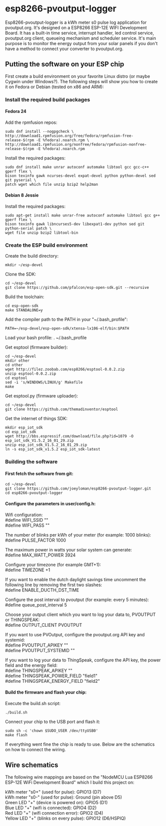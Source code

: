 # esp8266-pvoutput-logger

Esp8266-pvoutput-logger is a kWh meter s0 pulse log application for pvoutput.org. It's designed on a ESP8266 ESP-12E WIFI Development Board. It has a built-in time service, interrupt handler, led control service, pvoutput.org client, queueing mechanism and scheduler service. It's main purpose is to monitor the energy output from your solar panels if you don't have a method to connect your converter to pvoutput.org.

## Putting the software on your ESP chip

First create a build environment on your favorite Linux distro (or maybe Cygwin under Windows?). The following steps will show you how to create it on Fedora or Debian (tested on x86 and ARM):

### Install the required build packages

#### Fedora 24
Add the rpmfusion repos:

    sudo dnf install --nogpgcheck \
    http://download1.rpmfusion.org/free/fedora/rpmfusion-free-release-$(rpm -E %fedora).noarch.rpm \
    http://download1.rpmfusion.org/nonfree/fedora/rpmfusion-nonfree-release-$(rpm -E %fedora).noarch.rpm

Install the required packages:

    sudo dnf install make unrar autoconf automake libtool gcc gcc-c++ gperf flex \
    bison texinfo gawk ncurses-devel expat-devel python python-devel sed git pyserial \
    patch wget which file unzip bzip2 help2man
    
#### Debian 8 Jessie

Install the required packages:

    sudo apt-get install make unrar-free autoconf automake libtool gcc g++ gperf flex \
    bison texinfo gawk libncurses5-dev libexpat1-dev python sed git python-serial patch \
    wget file unzip bzip2 libtool-bin

### Create the ESP build environment

Create the build directory:

    mkdir ~/esp-devel

Clone the SDK:

    cd ~/esp-devel  
    git clone https://github.com/pfalcon/esp-open-sdk.git --recursive

Build the toolchain:

    cd esp-open-sdk
    make STANDALONE=y

Add the compiler path to the PATH in your "~/.bash_profile":
  
    PATH=~/esp-devel/esp-open-sdk/xtensa-lx106-elf/bin:$PATH

Load your bash profile:
    . ~/.bash_profile

Get esptool (firmware builder):

    cd ~/esp-devel
    mkdir other
    cd other
    wget http://filez.zoobab.com/esp8266/esptool-0.0.2.zip
    unzip esptool-0.0.2.zip
    cd esptool
    sed -i 's/WINDOWS/LINUX/g' Makefile
    make

Get esptool.py (firmware uploader):

    cd ~/esp-devel
    git clone https://github.com/themadinventor/esptool

Get the internet of things SDK:

    mkdir esp_iot_sdk
    cd esp_iot_sdk
    wget http://bbs.espressif.com/download/file.php?id=1079 -O esp_iot_sdk_V1.5.2_16_01_29.zip
    unzip esp_iot_sdk_V1.5.2_16_01_29.zip
    ln -s esp_iot_sdk_v1.5.2 esp_iot_sdk-latest

### Building the software

#### First fetch the software from git:

    cd ~/esp-devel
    git clone https://github.com/joeyloman/esp8266-pvoutput-logger.git
    cd esp8266-pvoutput-logger

#### Configure the parameters in user/config.h:

Wifi configuration:  
\#define WIFI\_SSID "<Put your wifi SSID here>"  
\#define WIFI\_PASS "<Put your wifi password here>"

The number of blinks per kWh of your meter (for example: 1000 blinks):  
\#define PULSE_FACTOR 1000

The maximum power in watts your solar system can generate:  
\#define MAX_WATT_POWER 3924

Configure your timezone (for example GMT+1):  
\#define TIMEZONE +1

If you want to enable the dutch daylight savings time uncomment the following line by removing the first two slashes:  
\#define ENABLE\_DUCTH\_DST\_TIME

Configure the post interval to pvoutput (for example: every 5 minutes):  
\#define queue_post_interval 5

Choose your output client which you want to log your data to, PVOUTPUT or THINGSPEAK:  
\#define OUTPUT_CLIENT   PVOUTPUT

If you want to use PVOutput, configure the pvoutput.org API key and systemid:  
\#define PVOUTPUT_APIKEY "<Put your pvoutput apikey here>"  
\#define PVOUTPUT_SYSTEMID "<Put your pvoutput systemid here>"

If you want to log your data to ThingSpeak, configure the API key, the power field and the energy field:  
\#define THINGSPEAK_APIKEY "<Put your thingspeak apikey here>"  
\#define THINGSPEAK_POWER_FIELD "field1"  
\#define THINGSPEAK_ENERGY_FIELD "field2"

#### Build the firmware and flash your chip:
Execute the build.sh script:

    ./build.sh

Connect your chip to the USB port and flash it:

    sudo sh -c 'chown $SUDO_USER /dev/ttyUSB0'
    make flash
    
If everything went fine the chip is ready to use. Below are the schematics on how to connect the wiring.

## Wire schematics

The following wire mappings are based on the "NodeMCU Lua ESP8266 ESP-12E WiFi Development Board" which I build this project on:

kWh meter "s0+" (used for pulse): GPIO13 (D7)  
kWh meter "s0-" (used for pulse): Ground (pin above D5)  
Green LED "+" (device is powered on): GPIO5 (D1)  
Blue LED "+" (wifi is connected): GPIO4 (D2)  
Red LED "+" (wifi connection error): GPIO2 (D4)  
Yellow LED "+" (blinks on every pulse): GPIO12 (D6/HSPIQ)
